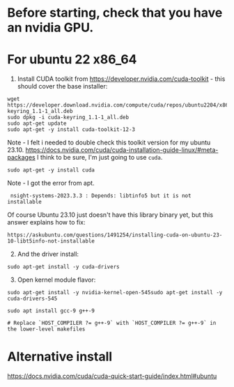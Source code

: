 
# Before starting, check that you have an nvidia GPU.

# For ubuntu 22 x86_64

1. Install CUDA toolkit from https://developer.nvidia.com/cuda-toolkit - this should cover the base installer:
```
wget https://developer.download.nvidia.com/compute/cuda/repos/ubuntu2204/x86_64/cuda-keyring_1.1-1_all.deb
sudo dpkg -i cuda-keyring_1.1-1_all.deb
sudo apt-get update
sudo apt-get -y install cuda-toolkit-12-3
```

Note - I felt i needed to double check this toolkit version for my ubuntu 23.10.
https://docs.nvidia.com/cuda/cuda-installation-guide-linux/#meta-packages
I think to be sure, I'm just going to use `cuda`.

```
sudo apt-get -y install cuda
```
Note - I got the error from apt.
```
 nsight-systems-2023.3.3 : Depends: libtinfo5 but it is not installable
```
Of course Ubuntu 23.10 just doesn't have this library binary yet, but this answer explains how to fix:
```
https://askubuntu.com/questions/1491254/installing-cuda-on-ubuntu-23-10-libt5info-not-installable
```

2. And the driver install:
```
sudo apt-get install -y cuda-drivers
```
3. Open kernel module flavor:
```
sudo apt-get install -y nvidia-kernel-open-545sudo apt-get install -y cuda-drivers-545
```

```
sudo apt install gcc-9 g++-9

# Replace `HOST_COMPILER ?= g++-9` with `HOST_COMPILER ?= g++-9` in the lower-level makefiles

```

# Alternative install 
https://docs.nvidia.com/cuda/cuda-quick-start-guide/index.html#ubuntu
